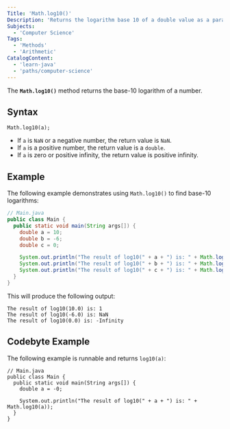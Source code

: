 ```yaml
---
Title: 'Math.log10()'
Description: 'Returns the logarithm base 10 of a double value as a parameter.'
Subjects:
  - 'Computer Science'
Tags:
  - 'Methods'
  - 'Arithmetic'
CatalogContent:
  - 'learn-java'
  - 'paths/computer-science'
---
```


The **`Math.log10()`** method returns the base-10 logarithm of a number.

## Syntax

```pseudo
Math.log10(a);
```

- If `a` is `NaN` or a negative number, the return value is `NaN`.
- If `a` is a positive number, the return value is a `double`.
- If `a` is zero or positive infinity, the return value is positive infinity.

## Example

The following example demonstrates using `Math.log10()` to find base-10 logarithms:

```java
// Main.java
public class Main {
  public static void main(String args[]) {
    double a = 10;
    double b = -6;
    double c = 0;

    System.out.println("The result of log10(" + a + ") is: " + Math.log10(a));
    System.out.println("The result of log10(" + b + ") is: " + Math.log10(b));
    System.out.println("The result of log10(" + c + ") is: " + Math.log10(c));
  }
}
```

This will produce the following output:

```shell
The result of log10(10.0) is: 1
The result of log10(-6.0) is: NaN
The result of log10(0.0) is: -Infinity
```

## Codebyte Example

The following example is runnable and returns `log10(a)`:

```codebyte/java
// Main.java
public class Main {
  public static void main(String args[]) {
    double a = -0;

    System.out.println("The result of log10(" + a + ") is: " + Math.log10(a));
  }
}
```

